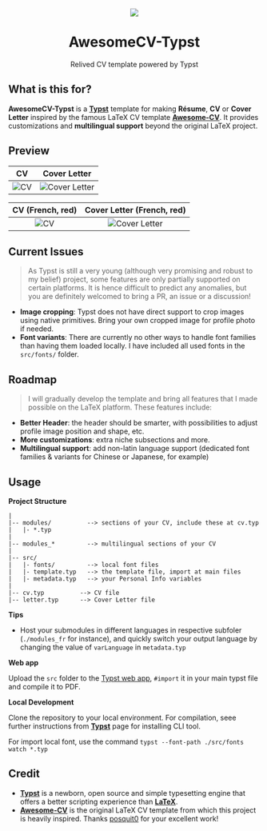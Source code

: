 <h1 align="center">
  <img src='https://user-images.githubusercontent.com/77310871/236178717-7ce72cfb-085a-4609-863b-cfceb3d6c9f2.png'>
  <br><br>
  AwesomeCV-Typst
</h1>

<p align="center">
  Relived CV template powered by Typst
</p>

## What is this for?

**AwesomeCV-Typst** is a [**Typst**](https://github.com/typst/typst) template for making **Résume**, **CV** or **Cover Letter** inspired by the famous LaTeX CV template [**Awesome-CV**](https://github.com/posquit0/Awesome-CV). It provides customizations and **multilingual support** beyond the original LaTeX project.

## Preview

| CV | Cover Letter |
|:---:|:---:|
| ![CV](https://user-images.githubusercontent.com/77310871/236178693-bb2d1110-ce2b-40d2-8dbb-8f50d54ecdc1.png)  | ![Cover Letter](https://user-images.githubusercontent.com/77310871/236178700-4502e637-a58f-4b17-a527-0691a1b29218.png) |

| CV (French, red) | Cover Letter (French, red) |
|:---:|:---:|
| ![CV](https://user-images.githubusercontent.com/77310871/236235352-000082cc-f618-4c32-88f0-01ff34a38e69.png)  | ![Cover Letter](https://user-images.githubusercontent.com/77310871/236235363-1cdf286b-0fd5-49ef-9dce-69c9a4f51abc.png) |


## Current Issues

> As Typst is still a very young (although very promising and robust to my belief) project, some features are only partially supported on certain platforms. It is hence difficult to predict any anomalies, but you are definitely welcomed to bring a PR, an issue or a discussion!

- **Image cropping**: Typst does not have direct support to crop images using native primitives. Bring your own cropped image for profile photo if needed.
- **Font variants**: There are currently no other ways to handle font families than having them loaded locally. I have included all used fonts in the `src/fonts/` folder.

## Roadmap

> I will gradually develop the template and bring all features that I made possible on the LaTeX platform. These features include:

- **Better Header**: the header should be smarter, with possibilities to adjust profile image position and shape, etc.
- **More customizations**: extra niche subsections and more.
- **Multilingual support**: add non-latin language support (dedicated font families & variants for Chinese or Japanese, for example)

## Usage

**Project Structure**

```
|
|-- modules/          --> sections of your CV, include these at cv.typ
|   |- *.typ
|
|-- modules_*         --> multilingual sections of your CV
|
|-- src/
|   |- fonts/         --> local font files 
|   |- template.typ   --> the template file, import at main files
|   |- metadata.typ   --> your Personal Info variables
|
|-- cv.typ          --> CV file
|-- letter.typ      --> Cover Letter file
```

**Tips**

- Host your submodules in different languages in respective subfoler (`./modules_fr` for instance), and quickly switch your output language by changing the value of `varLanguage` in `metadata.typ`


**Web app**

Upload the `src` folder to the [Typst web app](https://typst.app/), `#import` it in your main typst file and compile it to PDF.

**Local Development**

Clone the repository to your local environment. For compilation, seee further instructions from [**Typst**](https://github.com/typst/typst) page for installing CLI tool. 

For import local font, use the command `typst --font-path ./src/fonts watch *.typ`

## Credit

- [**Typst**](https://github.com/typst/typst) is a newborn, open source and simple typesetting engine that offers a better scripting experience than [**LaTeX**](https://www.latex-project.org/).
- [**Awesome-CV**](https://github.com/posquit0/Awesome-CV) is the original LaTeX CV template from which this project is heavily inspired. Thanks [posquit0](https://github.com/posquit0) for your excellent work!